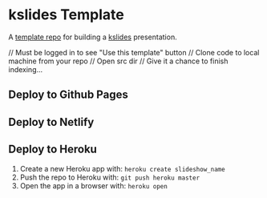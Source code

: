 # kslides Template

A [template repo](https://github.com/pambrose/kslides-template/generate) for building
a [kslides](https://github.com/pambrose/kslides) presentation.



// Must be logged in to see "Use this template" button
// Clone code to local machine from your repo
// Open src dir
// Give it a chance to finish indexing... 


## Deploy to Github Pages

## Deploy to Netlify


## Deploy to Heroku

1) Create a new Heroku app with: `heroku create slideshow_name`
2) Push the repo to Heroku with: `git push heroku master`
3) Open the app in a browser with: `heroku open`



